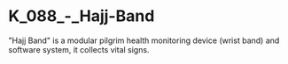 # K_088_-_Hajj-Band
"Hajj Band" is a modular pilgrim health monitoring device (wrist band) and software system, it collects vital signs.
